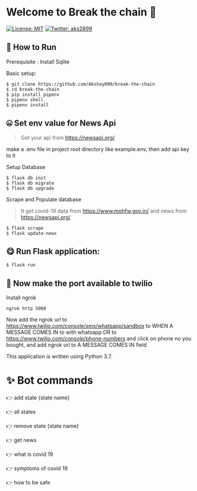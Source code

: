 # Welcome to Break the chain 👋
[![License: MIT](https://img.shields.io/badge/License-MIT-yellow.svg)](https://choosealicense.com/licenses/mit/)
[![Twitter: aks2899](https://img.shields.io/twitter/follow/aks2899.svg?style=social)](https://twitter.com/aks2899)



## 🤩 How to Run

Prerequisite : 
Install Sqlite

Basic setup:
    
    $ git clone https://github.com/Akshay090/break-the-chain 
    $ cd break-the-chain
    $ pip install pipenv
    $ pipenv shell
    $ pipenv install
    
## 🤐 Set env value for News Api
> Get your api from https://newsapi.org/
>
make a .env file in project root directory like example.env,
then add api key to it
    
Setup Database

    $ flask db init
    $ flask db migrate
    $ flask db upgrade
    
Scrape and Populate database 
> It get covid-19 data from https://www.mohfw.gov.in/
>and news from https://newsapi.org/

    $ flask scrape
    $ flask update-news
    
## 😋 Run Flask application:

    $ flask run
    
## 🎇 Now make the port available to twilio

Install ngrok
```
ngrok http 5000
```
Now add the ngrok url to https://www.twilio.com/console/sms/whatsapp/sandbox
to WHEN A MESSAGE COMES IN to with whatsapp
OR to https://www.twilio.com/console/phone-numbers and click on phone
no you bought, and add ngrok url to A MESSAGE COMES IN field

This application is written using Python 3.7.

# ✨ Bot commands

👉 add state {state name}

👉 all states

👉 remove state {state name}

👉 get news

👉 what is covid 19

👉 symptoms of covid 19

👉 how to be safe
